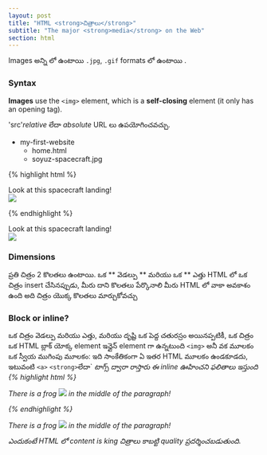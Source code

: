 ```yaml
---
layout: post
title: "HTML <strong>చిత్రాలు</strong>"
subtitle: "The major <strong>media</strong> on the Web"
section: html
---
```


Images అన్ని లో ఉంటాయి `.jpg`, `.gif` formats లో ఉంటాయి .
### Syntax

**Images** use the `<img>` element, which is a **self-closing** element (it only has an opening tag).

'src'_relative_ లేదా _absolute_ URL లు ఉపయోగించవచ్చు.
<ul class="files">
  <li>
    <i class="fa fa-folder-o"></i>
    my-first-website
    <ul>
      <li>
        <i class="fa fa-file-code-o"></i>
        home.html
      </li>
      <li>
        <i class="fa fa-image"></i>
        soyuz-spacecraft.jpg
      </li>
    </ul>
  </li>
</ul>

{% highlight html %}
<p>
  Look at this spacecraft landing!
  <br>
  <img src="soyuz-spacecraft.jpg">
</p>
{% endhighlight %}

<div class="result">
  <p>
    Look at this spacecraft landing!
    <br>
    <img src="https://codehubplatform.github.io/EnglishWebContent/images/soyuz-spacecraft.jpg">
  </p>
</div>

### Dimensions

ప్రతి చిత్రం  2 కొలతలు ఉంటాయి. ఒక ** వెడల్పు ** మరియు ఒక ** ఎత్తు 
HTML లో ఒక చిత్రం insert చేసినప్పుడు, మీరు దాని కొలతలు పేర్కొనాలి
మీరు HTML లో వాకా అవకాశం ఉంది  అది చిత్రం యొక్క కొలతలు మార్చుకోవచ్చు
### Block or inline?


ఒక చిత్రం వెడల్పు మరియు ఎత్తు, మరియు దృష్టి ఒక పెద్ద చతురస్రం అయినప్పటికీ, ఒక చిత్రం  ఒక HTML బ్లాక్ యోక్క  element ఇన్లైన్ element గా ఉన్నటుంది 
`<img>` అనీ వక మూలకం ఒక  స్వీయ ముగింపు మూలకం: ఇది సాంకేతికంగా ఏ ఇతర HTML మూలకం ఉండకూడదు, ఇటువంటి `<a>` `<strong>`లేదా` <em> టాగ్స్  ద్వారా రాస్తారు 
 ఈ inline ఊహించని ఫలితాలు ఇస్తుంది 
{% highlight html %}
<p>
  There is a frog
  <img src="frog.jpg">
  in the middle of the paragraph!
</p>
{% endhighlight %}

<div class="result">
  <p>
    There is a frog
    <img src="https://codehubplatform.github.io/EnglishWebContent/images/frog.jpg">
    in the middle of the paragraph!
  </p>
</div>

ఎందుకంటే HTML లో  content is king చిత్రాలు  కాబట్టి  quality ప్రదర్శించబడుతుంది.
